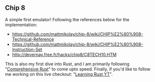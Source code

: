 ## Chip 8
A simple first emulator! Following the references below for the implementation:
- https://github.com/mattmikolay/chip-8/wiki/CHIP%E2%80%908-Technical-Reference
- https://github.com/mattmikolay/chip-8/wiki/CHIP%E2%80%908-Instruction-Set
- http://devernay.free.fr/hacks/chip8/C8TECH10.HTM

This is also my first dive into Rust, and I am primarily following "[Comprehensive Rust](https://google.github.io/comprehensive-rust/index.html)" to come upto speed. Finally, if you'd like to follow me working on this live checkout: "[Learning Rust YT](https://www.youtube.com/watch?v=Hkqds0eX5nE&list=PLUjxEbbWODdNAx6cpHqXA4Bdyqp60IXU4)".
